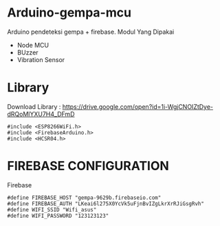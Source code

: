 # Arduino-gempa-mcu
Arduino pendeteksi gempa + firebase.
Modul Yang Dipakai
- Node MCU
- BUzzer
- Vibration Sensor

# Library
Download Library : https://drive.google.com/open?id=1i-WgjCNOIZtDye-dRQoMlYXU7H4_DFmD

```
#include <ESP8266WiFi.h>
#include <FirebaseArduino.h>
#include <HCSR04.h>
```

# FIREBASE CONFIGURATION

Firebase
```
#define FIREBASE_HOST "gempa-9629b.firebaseio.com" 
#define FIREBASE_AUTH "LKeai6l275X0YcVk5uFjnBvIZgLkrXrRJiGsgRvh"
#define WIFI_SSID "Wifi_asus"
#define WIFI_PASSWORD "123123123"
```
